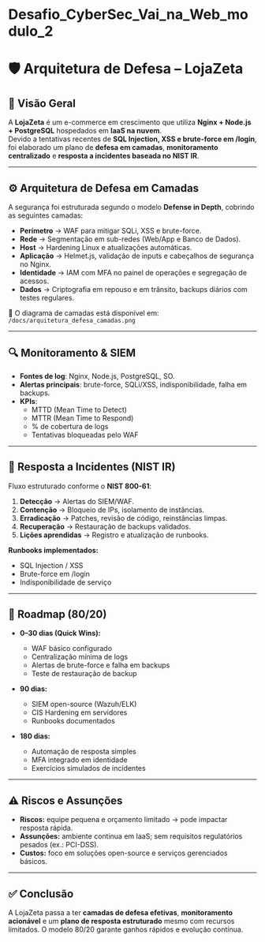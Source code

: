 # Desafio_CyberSec_Vai_na_Web_modulo_2

# 🛡️ Arquitetura de Defesa – LojaZeta  

## 📌 Visão Geral  
A **LojaZeta** é um e-commerce em crescimento que utiliza **Nginx + Node.js + PostgreSQL** hospedados em **IaaS na nuvem**.  
Devido a tentativas recentes de **SQL Injection, XSS e brute-force em /login**, foi elaborado um plano de **defesa em camadas**, **monitoramento centralizado** e **resposta a incidentes baseada no NIST IR**.  

---

## ⚙️ Arquitetura de Defesa em Camadas  
A segurança foi estruturada segundo o modelo **Defense in Depth**, cobrindo as seguintes camadas:  

- **Perímetro** → WAF para mitigar SQLi, XSS e brute-force.  
- **Rede** → Segmentação em sub-redes (Web/App e Banco de Dados).  
- **Host** → Hardening Linux e atualizações automáticas.  
- **Aplicação** → Helmet.js, validação de inputs e cabeçalhos de segurança no Nginx.  
- **Identidade** → IAM com MFA no painel de operações e segregação de acessos.  
- **Dados** → Criptografia em repouso e em trânsito, backups diários com testes regulares.  

📌 O diagrama de camadas está disponível em:  
`/docs/arquitetura_defesa_camadas.png`  

---

## 🔍 Monitoramento & SIEM  
- **Fontes de log**: Nginx, Node.js, PostgreSQL, SO.  
- **Alertas principais**: brute-force, SQLi/XSS, indisponibilidade, falha em backups.  
- **KPIs**:  
  - MTTD (Mean Time to Detect)  
  - MTTR (Mean Time to Respond)  
  - % de cobertura de logs  
  - Tentativas bloqueadas pelo WAF  

---

## 🚨 Resposta a Incidentes (NIST IR)  
Fluxo estruturado conforme o **NIST 800-61**:  
1. **Detecção** → Alertas do SIEM/WAF.  
2. **Contenção** → Bloqueio de IPs, isolamento de instâncias.  
3. **Erradicação** → Patches, revisão de código, reinstâncias limpas.  
4. **Recuperação** → Restauração de backups validados.  
5. **Lições aprendidas** → Registro e atualização de runbooks.  

**Runbooks implementados:**  
- SQL Injection / XSS  
- Brute-force em /login  
- Indisponibilidade de serviço  

---

## 📅 Roadmap (80/20)  
- **0–30 dias (Quick Wins):**  
  - WAF básico configurado  
  - Centralização mínima de logs  
  - Alertas de brute-force e falha em backups  
  - Teste de restauração de backup  

- **90 dias:**  
  - SIEM open-source (Wazuh/ELK)  
  - CIS Hardening em servidores  
  - Runbooks documentados  

- **180 dias:**  
  - Automação de resposta simples  
  - MFA integrado em identidade  
  - Exercícios simulados de incidentes  

---

## ⚠️ Riscos e Assunções  
- **Riscos:** equipe pequena e orçamento limitado → pode impactar resposta rápida.  
- **Assunções:** ambiente continua em IaaS; sem requisitos regulatórios pesados (ex.: PCI-DSS).  
- **Custos:** foco em soluções open-source e serviços gerenciados básicos.  

---

## ✅ Conclusão  
A LojaZeta passa a ter **camadas de defesa efetivas**, **monitoramento acionável** e um **plano de resposta estruturado** mesmo com recursos limitados. O modelo 80/20 garante ganhos rápidos e evolução contínua.  

